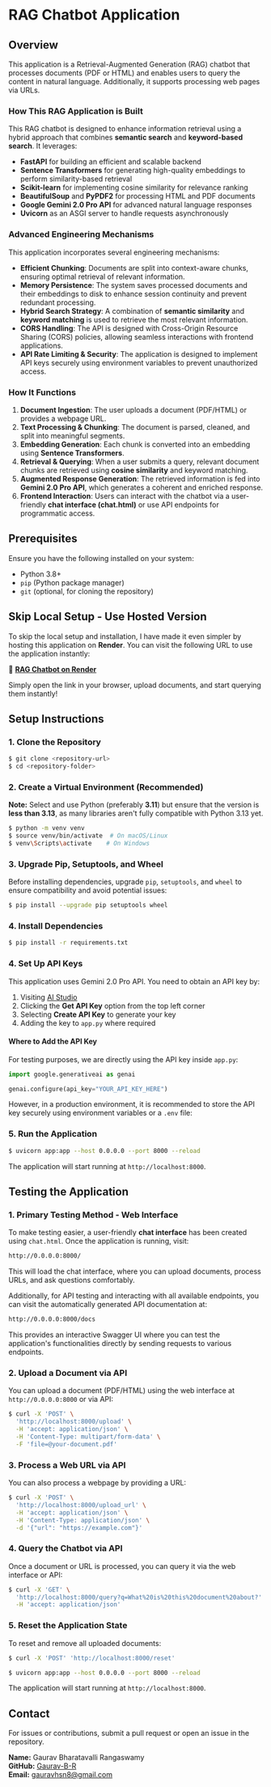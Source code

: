 # RAG Chatbot Application

## Overview
This application is a Retrieval-Augmented Generation (RAG) chatbot that processes documents (PDF or HTML) and enables users to query the content in natural language. Additionally, it supports processing web pages via URLs.

### How This RAG Application is Built
This RAG chatbot is designed to enhance information retrieval using a hybrid approach that combines **semantic search** and **keyword-based search**. It leverages:
- **FastAPI** for building an efficient and scalable backend
- **Sentence Transformers** for generating high-quality embeddings to perform similarity-based retrieval
- **Scikit-learn** for implementing cosine similarity for relevance ranking
- **BeautifulSoup** and **PyPDF2** for processing HTML and PDF documents
- **Google Gemini 2.0 Pro API** for advanced natural language responses
- **Uvicorn** as an ASGI server to handle requests asynchronously

### Advanced Engineering Mechanisms
This application incorporates several engineering mechanisms:
- **Efficient Chunking**: Documents are split into context-aware chunks, ensuring optimal retrieval of relevant information.
- **Memory Persistence**: The system saves processed documents and their embeddings to disk to enhance session continuity and prevent redundant processing.
- **Hybrid Search Strategy**: A combination of **semantic similarity** and **keyword matching** is used to retrieve the most relevant information.
- **CORS Handling**: The API is designed with Cross-Origin Resource Sharing (CORS) policies, allowing seamless interactions with frontend applications.
- **API Rate Limiting & Security**: The application is designed to implement API keys securely using environment variables to prevent unauthorized access.

### How It Functions
1. **Document Ingestion**: The user uploads a document (PDF/HTML) or provides a webpage URL.
2. **Text Processing & Chunking**: The document is parsed, cleaned, and split into meaningful segments.
3. **Embedding Generation**: Each chunk is converted into an embedding using **Sentence Transformers**.
4. **Retrieval & Querying**: When a user submits a query, relevant document chunks are retrieved using **cosine similarity** and keyword matching.
5. **Augmented Response Generation**: The retrieved information is fed into **Gemini 2.0 Pro API**, which generates a coherent and enriched response.
6. **Frontend Interaction**: Users can interact with the chatbot via a user-friendly **chat interface (chat.html)** or use API endpoints for programmatic access.

## Prerequisites
Ensure you have the following installed on your system:
- Python 3.8+
- `pip` (Python package manager)
- `git` (optional, for cloning the repository)

## Skip Local Setup - Use Hosted Version
To skip the local setup and installation, I have made it even simpler by hosting this application on **Render**. You can visit the following URL to use the application instantly:

🔗 **[RAG Chatbot on Render](https://rag-qe3s.onrender.com/)**

Simply open the link in your browser, upload documents, and start querying them instantly!

## Setup Instructions

### 1. Clone the Repository
```sh
$ git clone <repository-url>
$ cd <repository-folder>
```

### 2. Create a Virtual Environment (Recommended)

**Note:** Select and use Python (preferably **3.11**) but ensure that the version is **less than 3.13**, as many libraries aren't fully compatible with Python 3.13 yet.
```sh
$ python -m venv venv
$ source venv/bin/activate  # On macOS/Linux
$ venv\Scripts\activate    # On Windows
```

### 3. Upgrade Pip, Setuptools, and Wheel
Before installing dependencies, upgrade `pip`, `setuptools`, and `wheel` to ensure compatibility and avoid potential issues:
```sh
$ pip install --upgrade pip setuptools wheel
```

### 4. Install Dependencies
```sh
$ pip install -r requirements.txt
```

### 4. Set Up API Keys
This application uses Gemini 2.0 Pro API. You need to obtain an API key by:
1. Visiting [AI Studio](https://aistudio.google.com/)
2. Clicking the **Get API Key** option from the top left corner
3. Selecting **Create API Key** to generate your key
4. Adding the key to `app.py` where required

#### Where to Add the API Key
For testing purposes, we are directly using the API key inside `app.py`:
```python
import google.generativeai as genai

genai.configure(api_key="YOUR_API_KEY_HERE")
```
However, in a production environment, it is recommended to store the API key securely using environment variables or a `.env` file:

### 5. Run the Application
```sh
$ uvicorn app:app --host 0.0.0.0 --port 8000 --reload
```
The application will start running at `http://localhost:8000`.

## Testing the Application

### 1. Primary Testing Method - Web Interface
To make testing easier, a user-friendly **chat interface** has been created using `chat.html`. Once the application is running, visit:
```sh
http://0.0.0.0:8000/
```
This will load the chat interface, where you can upload documents, process URLs, and ask questions comfortably.

Additionally, for API testing and interacting with all available endpoints, you can visit the automatically generated API documentation at:
```sh
http://0.0.0.0:8000/docs
```
This provides an interactive Swagger UI where you can test the application's functionalities directly by sending requests to various endpoints.

### 2. Upload a Document via API
You can upload a document (PDF/HTML) using the web interface at `http://0.0.0.0:8000` or via API:
```sh
$ curl -X 'POST' \
  'http://localhost:8000/upload' \
  -H 'accept: application/json' \
  -H 'Content-Type: multipart/form-data' \
  -F 'file=@your-document.pdf'
```

### 3. Process a Web URL via API
You can also process a webpage by providing a URL:
```sh
$ curl -X 'POST' \
  'http://localhost:8000/upload_url' \
  -H 'accept: application/json' \
  -H 'Content-Type: application/json' \
  -d '{"url": "https://example.com"}'
```

### 4. Query the Chatbot via API
Once a document or URL is processed, you can query it via the web interface or API:
```sh
$ curl -X 'GET' \
  'http://localhost:8000/query?q=What%20is%20this%20document%20about?' \
  -H 'accept: application/json'
```

### 5. Reset the Application State
To reset and remove all uploaded documents:
```sh
$ curl -X 'POST' 'http://localhost:8000/reset'
```
```sh
$ uvicorn app:app --host 0.0.0.0 --port 8000 --reload
```
The application will start running at `http://localhost:8000`.

## Contact
For issues or contributions, submit a pull request or open an issue in the repository.

**Name:** Gaurav Bharatavalli Rangaswamy  
**GitHub:** [Gaurav-B-R](https://github.com/Gaurav-B-R)  
**Email:** gauravhsn8@gmail.com

